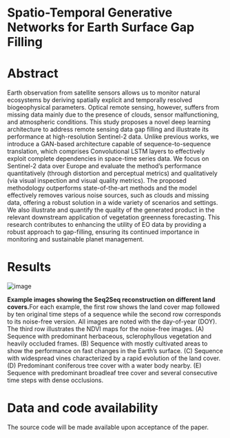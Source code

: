 # Spatio-Temporal Generative Networks for Earth Surface Gap Filling

# Abstract

Earth observation from satellite sensors allows us to monitor natural ecosystems by deriving spatially explicit and temporally resolved biogeophysical parameters. Optical remote sensing, however, suffers from missing data mainly due to the presence of clouds, sensor malfunctioning, and atmospheric conditions. This study proposes a novel deep learning architecture to address remote sensing data gap filling and illustrate its performance at high-resolution Sentinel-2 data. Unlike previous works, we introduce a GAN-based architecture capable of sequence-to-sequence translation, which comprises Convolutional LSTM layers to effectively exploit complete dependencies in space-time series data. We focus on Sentinel-2 data over Europe and evaluate the method’s performance quantitatively (through distortion and perceptual metrics) and qualitatively (via visual inspection and visual quality metrics). The proposed methodology outperforms state-of-the-art methods and the model effectively removes various noise sources, such as clouds and missing data, offering a robust solution in a wide variety of scenarios and settings. We also illustrate and quantify the quality of the generated product in the relevant downstream application of vegetation greenness forecasting. This research contributes to enhancing the utility of EO data by providing a robust approach to gap-filling, ensuring its continued importance in monitoring and sustainable planet management.

# Results

![image](seq2seq_qualitative.png)

<b>Example images showing the Seq2Seq reconstruction on different land covers.</b>For each example, the first row shows the land cover
map followed by ten original time steps of a sequence while the second row corresponds to its noise-free version. All images are noted with the
day-of-year (DOY). The third row illustrates the NDVI maps for the noise-free images. (A) Sequence with predominant herbaceous, sclerophyllous
vegetation and heavily occluded frames. (B) Sequence with mostly cultivated areas to show the performance on fast changes in the Earth’s surface.
(C) Sequence with widespread vines characterized by a rapid evolution of the land cover. (D) Predominant coniferous tree cover with a water
body nearby. (E) Sequence with predominant broadleaf tree cover and several consecutive time steps with dense occlusions.

# Data and code availability

The source code will be made available upon acceptance of the paper.
